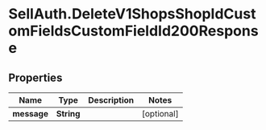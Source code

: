 # SellAuth.DeleteV1ShopsShopIdCustomFieldsCustomFieldId200Response

## Properties

Name | Type | Description | Notes
------------ | ------------- | ------------- | -------------
**message** | **String** |  | [optional] 


